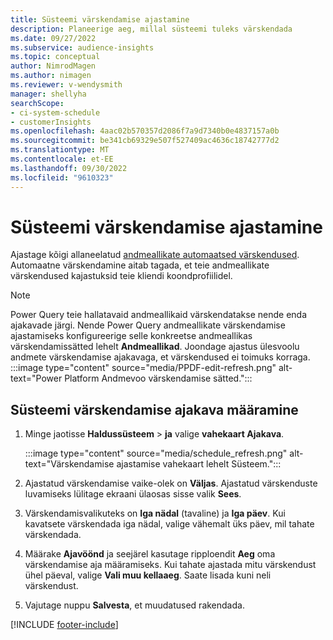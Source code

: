 ```yaml
---
title: Süsteemi värskendamise ajastamine
description: Planeerige aeg, millal süsteemi tuleks värskendada
ms.date: 09/27/2022
ms.subservice: audience-insights
ms.topic: conceptual
author: NimrodMagen
ms.author: nimagen
ms.reviewer: v-wendysmith
manager: shellyha
searchScope:
- ci-system-schedule
- customerInsights
ms.openlocfilehash: 4aac02b570357d2086f7a9d7340b0e4837157a0b
ms.sourcegitcommit: be341cb69329e507f527409ac4636c18742777d2
ms.translationtype: MT
ms.contentlocale: et-EE
ms.lasthandoff: 09/30/2022
ms.locfileid: "9610323"
---
```

# <a name="schedule-system-refresh"></a>Süsteemi värskendamise ajastamine

Ajastage kõigi allaneelatud [andmeallikate automaatsed värskendused](data-sources.md). Automaatne värskendamine aitab tagada, et teie andmeallikate värskendused kajastuksid teie kliendi koondprofiilidel.

> [!NOTE]
> Power Query teie hallatavaid andmeallikaid värskendatakse nende enda ajakavade järgi. Nende Power Query andmeallikate värskendamise ajastamiseks konfigureerige selle konkreetse andmeallikas värskendamissätted lehelt **Andmeallikad**. Joondage ajastus ülesvoolu andmete värskendamise ajakavaga, et värskendused ei toimuks korraga.
> :::image type="content" source="media/PPDF-edit-refresh.png" alt-text="Power Platform Andmevoo värskendamise sätted.":::

## <a name="set-system-refresh-schedule"></a>Süsteemi värskendamise ajakava määramine

1. Minge jaotisse **Haldussüsteem** > **ja** valige **vahekaart Ajakava**.

   :::image type="content" source="media/schedule_refresh.png" alt-text="Värskendamise ajastamise vahekaart lehelt Süsteem.":::

1. Ajastatud värskendamise vaike-olek on **Väljas**. Ajastatud värskenduste luvamiseks lülitage ekraani ülaosas sisse valik **Sees**.

1. Värskendamisvalikuteks on **Iga nädal** (tavaline) ja **Iga päev**. Kui kavatsete värskendada iga nädal, valige vähemalt üks päev, mil tahate värskendada.

1. Määrake **Ajavöönd** ja seejärel kasutage ripploendit **Aeg** oma värskendamise aja määramiseks. Kui tahate ajastada mitu värskendust ühel päeval, valige **Vali muu kellaaeg**. Saate lisada kuni neli värskendust.

1. Vajutage nuppu **Salvesta**, et muudatused rakendada.

[!INCLUDE [footer-include](includes/footer-banner.md)]
